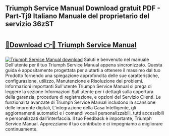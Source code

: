 ## Triumph Service Manual Download gratuit PDF - Part-Tj9 Italiano Manuale del proprietario del servizio 36zST

# <h2><a href="http://dfdsk30.blite.top/?on=Triumph+Service+Manual">🔗Download 👉🔴 Triumph Service Manual</a></h2>

[![Triumph Service Manual download](https://i.imgur.com/lujVjoI.png)](http://dfdsk30.blite.top/?on=Triumph+Service+Manual)
Saluti e benvenuto nel manuale Dell'utente per il tuo Triumph Service Manual appena sincronizzato. Questa guida è appositamente progettata per aiutarti a ottenere il massimo dal tuo Prodotto fornendo una spiegazione approfondita delle sue caratteristiche, configurazione, utilizzo, Manutenzione e Risoluzione dei problemi. Informazioni importanti Sull'utente Triumph Service Manual si prega di leggere la sezione Informazioni Sull'utente per i dettagli sulla copertura della garanzia, procedure di registrazione, e opzioni del Servizio Clienti. Le funzionalità avanzate di Triumph Service Manual includono la scansione delle impronte digitali, L'integrazione della Casa Intelligente, gli aggiornamenti automatici e i comandi vocali personalizzabili, tutti accessibili e personalizzati dall'interfaccia. Il tuo Feedback è importante, Triumph Service Manual. Apprezziamo il tuo contributo e ci impegniamo a migliorare continuamente.
